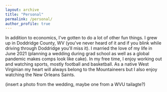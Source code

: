 ```yaml
---
layout: archive
title: "Personal"
permalink: /personal/
author_profile: true
---
```


In addition to economics, I've gotten to do a lot of other fun things. I grew up in Doddridge County, WV (you've never heard of it and if you blink while driving through Doddridge you'll miss it). I married the love of my life in June 2021 (planning a wedding during grad school as well as a global pandemic makes comps look like cake). In my free time, I enjoy working out and watching sports, mostly football and basketball. As a native West Virginian my heart will always belong to the Mountaineers but I also enjoy watching the New Orleans Saints.

(insert a photo from the wedding, maybe one from a WVU tailagte?)
